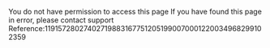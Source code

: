 You do not have permission to access this page If you have found this page in error, please contact support Reference:119157280274027198831677512051990070001220034968299102359